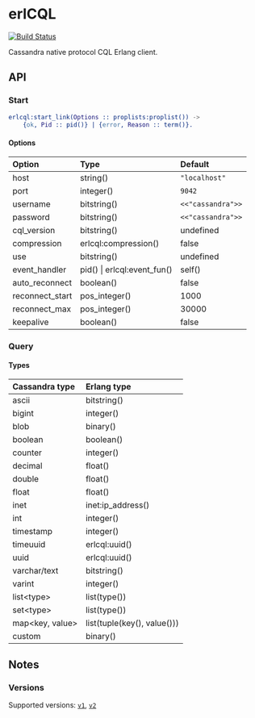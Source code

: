 # erlCQL

[![Build Status][travis_ci_image]][travis_ci]

Cassandra native protocol CQL Erlang client.

## API

### Start

``` erlang
erlcql:start_link(Options :: proplists:proplist()) ->
    {ok, Pid :: pid()} | {error, Reason :: term()}.
```

#### Options

| Option          | Type                            | Default           |
|:--------------- |:------------------------------- |:----------------- |
| host            | string()                        | `"localhost"`     |
| port            | integer()                       | `9042`            |
| username        | bitstring()                     | `<<"cassandra">>` |
| password        | bitstring()                     | `<<"cassandra">>` |
| cql_version     | bitstring()                     | undefined         |
| compression     | erlcql:compression()            | false             |
| use             | bitstring()                     | undefined         |
| event_handler   | pid() &#124; erlcql:event_fun() | self()            |
| auto_reconnect  | boolean()                       | false             |
| reconnect_start | pos_integer()                   | 1000              |
| reconnect_max   | pos_integer()                   | 30000             |
| keepalive       | boolean()                       | false             |

### Query

#### Types

| Cassandra type        | Erlang type                 |
|:--------------------- |:--------------------------- |
| ascii                 | bitstring()                 |
| bigint                | integer()                   |
| blob                  | binary()                    |
| boolean               | boolean()                   |
| counter               | integer()                   |
| decimal               | float()                     |
| double                | float()                     |
| float                 | float()                     |
| inet                  | inet:ip_address()           |
| int                   | integer()                   |
| timestamp             | integer()                   |
| timeuuid              | erlcql:uuid()               |
| uuid                  | erlcql:uuid()               |
| varchar/text          | bitstring()                 |
| varint                | integer()                   |
| list&lt;type&gt;      | list(type())                |
| set&lt;type&gt;       | list(type())                |
| map&lt;key, value&gt; | list(tuple(key(), value())) |
| custom                | binary()                    |

## Notes

### Versions

Supported versions: [`v1`][proto_v1], [`v2`][proto_v2]

[travis_ci]: https://travis-ci.org/rpt/erlcql
[travis_ci_image]: https://travis-ci.org/rpt/erlcql.png
[proto_v1]: https://raw.github.com/apache/cassandra/trunk/doc/native_protocol_v1.spec
[proto_v2]: https://raw.github.com/apache/cassandra/trunk/doc/native_protocol_v2.spec
